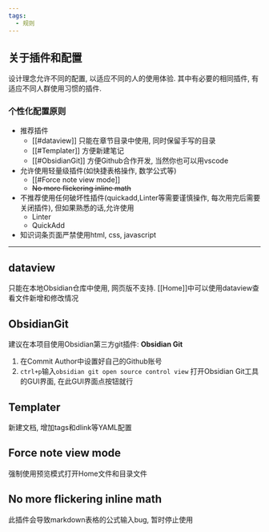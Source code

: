 ```yaml
---
tags:
  - 规则
---
```

## 关于插件和配置
设计理念允许不同的配置, 以适应不同的人的使用体验. 其中有必要的相同插件, 有适应不同人群使用习惯的插件. 
### 个性化配置原则
- 推荐插件
	- [[#dataview]] 只能在章节目录中使用, 同时保留手写的目录
	- [[#Templater]] 方便新建笔记
	- [[#ObsidianGit]] 方便Github合作开发, 当然你也可以用vscode
- 允许使用轻量级插件(如快捷表格操作, 数学公式等)
	 - [[#Force note view mode]]
	 - ~~No more flickering inline math~~
 - 不推荐使用任何破坏性插件(quickadd,Linter等需要谨慎操作, 每次用完后需要关闭插件), 但如果熟悉的话,允许使用
	- Linter
	- QuickAdd
 - 知识词条页面严禁使用html, css, javascript

---
## dataview
只能在本地Obsidian仓库中使用, 网页版不支持. 
[[Home]]中可以使用dataview查看文件新增和修改情况

## ObsidianGit
建议在本项目使用Obsidian第三方git插件: **Obsidian Git**
1. 在Commit Author中设置好自己的Github账号
2. `ctrl+p`输入`obsidian git open source control view` 打开Obsidian Git工具的GUI界面, 在此GUI界面点按钮就行

## Templater
新建文档, 增加tags和dlink等YAML配置

## Force note view mode
强制使用预览模式打开Home文件和目录文件

## No more flickering inline math
此插件会导致markdown表格的公式输入bug, 暂时停止使用